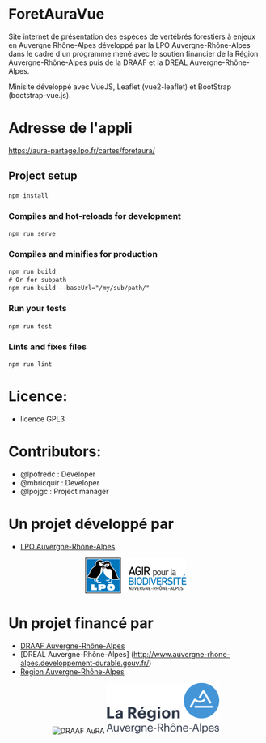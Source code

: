 # ForetAuraVue

Site internet de présentation des espèces de vertébrés forestiers à enjeux en Auvergne Rhône-Alpes développé par la LPO Auvergne-Rhône-Alpes dans le cadre d'un programme mené avec le soutien financier de la Région Auvergne-Rhône-Alpes puis de la DRAAF et la DREAL Auvergne-Rhône-Alpes.

Minisite développé avec VueJS, Leaflet (vue2-leaflet) et BootStrap (bootstrap-vue.js).

# Adresse de l'appli

https://aura-partage.lpo.fr/cartes/foretaura/

## Project setup
```
npm install
```

### Compiles and hot-reloads for development
```
npm run serve
```

### Compiles and minifies for production
```
npm run build
# Or for subpath
npm run build --baseUrl="/my/sub/path/"
```

### Run your tests
```
npm run test
```

### Lints and fixes files
```
npm run lint
```

# Licence:
* licence GPL3

# Contributors:
* @lpofredc : Developer
* @mbricquir : Developer
* @lpojgc : Project manager

# Un projet développé par
* [LPO Auvergne-Rhône-Alpes](https://auvergne-rhone-alpes.lpo.fr)

<p style="text-align: center;"><img src="src/assets/logo_lpo.png" alt="drawing" width="200"  alt="LPOAuRA"/></p>

# Un projet financé par
* [DRAAF Auvergne-Rhône-Alpes](https://draaf.auvergne-rhone-alpes.agriculture.gouv.fr/)
* [DREAL Auvergne-Rhône-Alpes] (http://www.auvergne-rhone-alpes.developpement-durable.gouv.fr/)
* [Région Auvergne-Rhône-Alpes](https://www.auvergnerhonealpes.fr/)

<p style="text-align: center;"><img src="src/assets/logo_pref_aura.svg.png" height="100" style="align: center;" alt="DRAAF AuRA"/>&nbsp;<img src="src/assets/logo_region_aura.svg" height="100" style="align: center;" alt="Région AuRA"/></p>

